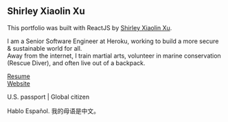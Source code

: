 ## Shirley Xiaolin Xu

This portfolio was built with ReactJS by [Shirley Xiaolin Xu](https://www.linkedin.com/in/shxxu/).

I am a Senior Software Engineer at Heroku, working to build a more secure & sustainable world for all. <br>
Away from the internet, I train martial arts, volunteer in marine conservation (Rescue Diver), and often live out of a backpack. 

[Resume](https://drive.google.com/file/d/1Bs3dYQJYbsOUTJwXG_rKC2QU4mcEIwvv) <br>
[Website](https://www.xiaolin.ninja/)

U.S. passport | Global citizen

Hablo Español. 我的母语是中文。
